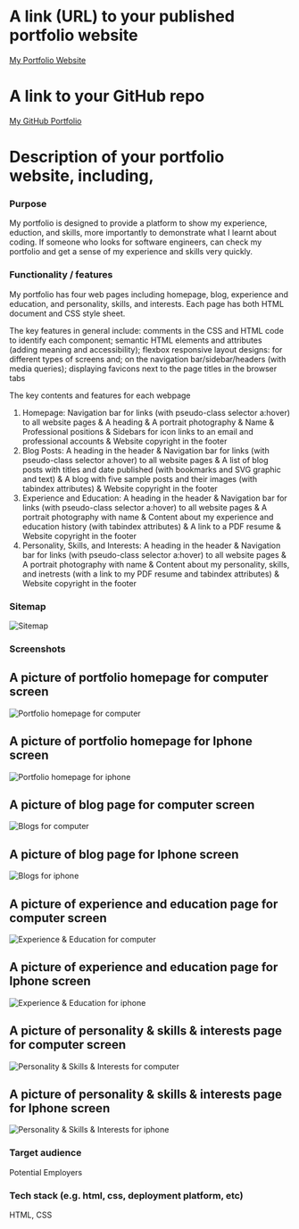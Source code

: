 # A link (URL) to your published portfolio website
[My Portfolio Website](http://127.0.0.1:5555/portfoliohomepage.html)

# A link to your GitHub repo
[My GitHub Portfolio](https://github.com/AnaBondiguel/My-Portfolio.git)

# Description of your portfolio website, including,
### Purpose
My portfolio is designed to provide a platform to show my experience, eduction, and skills, more importantly to demonstrate what I learnt about coding. If someone who looks for software engineers, can check my portfolio and get a sense of my experience and skills very quickly.

### Functionality / features
My portfolio has four web pages including homepage, blog, experience and education, and personality, skills, and interests. Each page has both HTML document and CSS style sheet. 

The key features in general include: 
comments in the CSS and HTML code to identify each component;
semantic HTML elements and attributes (adding meaning and accessibility);
flexbox responsive layout designs: for different types of screens and; on the navigation bar/sidebar/headers (with media queries);
displaying favicons next to the page titles in the browser tabs

The key contents and features for each webpage
1. Homepage:
Navigation bar for links (with pseudo-class selector a:hover) to all website pages & A heading & A portrait photography & Name & Professional positions & Sidebars for icon links to an email and professional accounts & Website copyright in the footer
2. Blog Posts:
A heading in the header & Navigation bar for links (with pseudo-class selector a:hover) to all website pages & A list of blog posts with titles and date published (with bookmarks and SVG graphic and text) & A blog with five sample posts and their images (with tabindex attributes) & Website copyright in the footer
3. Experience and Education:
A heading in the header & Navigation bar for links (with pseudo-class selector a:hover) to all website pages & A portrait photography with name & Content about my experience and education history (with tabindex attributes) & A link to a PDF resume & Website copyright in the footer
4. Personality, Skills, and Interests:
A heading in the header & Navigation bar for links (with pseudo-class selector a:hover) to all website pages & A portrait photography with name & Content about my personality, skills, and inetrests (with a link to my PDF resume and tabindex attributes) & Website copyright in the footer

### Sitemap
![Sitemap](Sitemap.png)

### Screenshots
## A picture of portfolio homepage for computer screen
![Portfolio homepage for computer](homepage.png)
## A picture of portfolio homepage for Iphone screen
![Portfolio homepage for iphone](homepageiphone.png)
## A picture of blog page for computer screen
![Blogs for computer](Blog.png)
## A picture of blog page for Iphone screen
![Blogs for iphone](Blogiphone.png)
## A picture of experience and education page for computer screen
![Experience & Education for computer](ExperienceandEducation.png)
## A picture of experience and education page for Iphone screen
![Experience & Education for iphone](ExperienceandEducationiphone.png)
## A picture of personality & skills & interests page for computer screen
![Personality & Skills & Interests for computer](Personality&Skills&Interests.png)
## A picture of personality & skills & interests page for Iphone screen
![Personality & Skills & Interests for iphone](Personality%26Skills%26Interestsiphone.png)

### Target audience
Potential Employers

### Tech stack (e.g. html, css, deployment platform, etc)
HTML, CSS